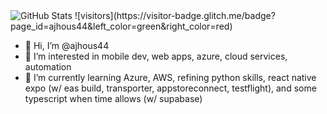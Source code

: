 <!-- GitHub Stats -->
<img src="https://github-readme-stats.vercel.app/api?username=ajhous44&show_icons=true&theme=dark" alt="GitHub Stats" />
![visitors](https://visitor-badge.glitch.me/badge?page_id=ajhous44&left_color=green&right_color=red)

- 👋 Hi, I’m @ajhous44
- 👀 I’m interested in mobile dev, web apps, azure, cloud services, automation
- 🌱 I’m currently learning Azure, AWS, refining python skills, react native expo (w/ eas build, transporter, appstoreconnect, testflight), and some typescript when time allows (w/ supabase)

<!---
ajhous44/ajhous44 is a ✨ special ✨ repository because its `README.md` (this file) appears on your GitHub profile.
You can click the Preview link to take a look at your changes.
--->
